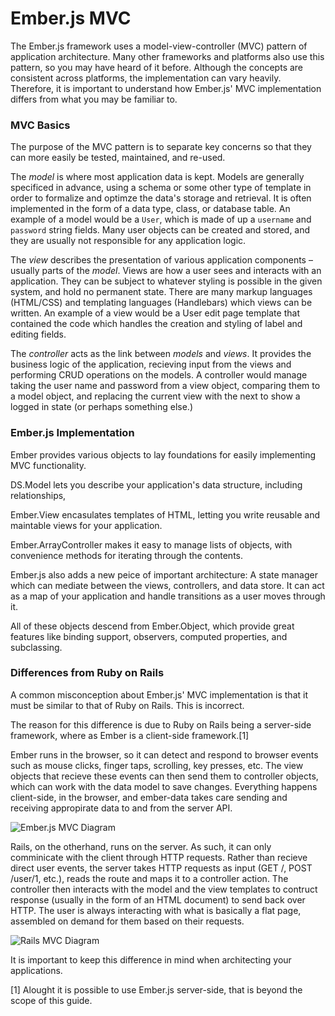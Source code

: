 # Ember.js MVC

The Ember.js framework uses a model-view-controller (MVC) pattern of application architecture. Many other frameworks and platforms also use this pattern, so you may have heard of it before. Although the concepts are consistent across platforms, the implementation can vary heavily. Therefore, it is important to understand how Ember.js' MVC implementation differs from what you may be familiar to.

### MVC Basics

The purpose of the MVC pattern is to separate key concerns so that they can more easily be tested, maintained, and re-used.

The *model* is where most application data is kept. Models are generally specificed in advance, using a schema or some other type of template in order to formalize and optimze the data's storage and retrieval. It is often implemented in the form of a data type, class, or database table. An example of a model would be a `User`, which is made of up a `username` and `password` string fields. Many user objects can be created and stored, and they are usually not responsible for any application logic.

The *view* describes the presentation of various application components – usually parts of the *model*. Views are how a user sees and interacts with an application. They can be subject to whatever styling is possible in the given system, and hold no permanent state. There are many markup languages (HTML/CSS) and templating languages (Handlebars) which views can be written. An example of a view would be a User edit page template that contained the code which handles the creation and styling of label and editing fields.

The *controller* acts as the link between *models* and *views*. It provides the business logic of the application, recieving input from the views and performing CRUD operations on the models. A controller would manage taking the user name and password from a view object, comparing them to a model object, and replacing the current view with the next to show a logged in state (or perhaps something else.)


### Ember.js Implementation

Ember provides various objects to lay foundations for easily implementing MVC functionality.

DS.Model lets you describe your application's data structure, including relationships, 

Ember.View encasulates templates of HTML, letting you write reusable and maintable views for your application.

Ember.ArrayController makes it easy to manage lists of objects, with convenience methods for iterating through the contents.

Ember.js also adds a new peice of important architecture: A state manager which can mediate between the views, controllers, and data store. It can act as a map of your application and handle transitions as a user moves through it.

All of these objects descend from Ember.Object, which provide great features like binding support, observers, computed properties, and subclassing.


### Differences from Ruby on Rails

A common misconception about Ember.js' MVC implementation is that it must be similar to that of Ruby on Rails. This is incorrect. 

The reason for this difference is due to Ruby on Rails being a server-side framework, where as Ember is a client-side framework.[1]

Ember runs in the browser, so it can detect and respond to browser events such as mouse clicks, finger taps, scrolling, key presses, etc. The view objects that recieve these events can then send them to controller objects, which can work with the data model to save changes. Everything happens client-side, in the browser, and ember-data takes care sending and receiving appropirate data to and from the server API.

![Ember.js MVC Diagram](/images/ember_mvc/embermvc.png)

Rails, on the otherhand, runs on the server. As such, it can only comminicate with the client through HTTP requests. Rather than recieve direct user events, the server takes HTTP requests as input (GET /, POST /user/1, etc.), reads the route and maps it to a controller action. The controller then interacts with the model and the view templates to contruct response (usually in the form of an HTML document) to send back over HTTP. The user is always interacting with what is basically a flat page, assembled on demand for them based on their requests.

![Rails MVC Diagram](/images/ember_mvc/railsmvc.png)

It is important to keep this difference in mind when architecting your applications. 

[1] Alought it is possible to use Ember.js server-side, that is beyond the scope of this guide.
